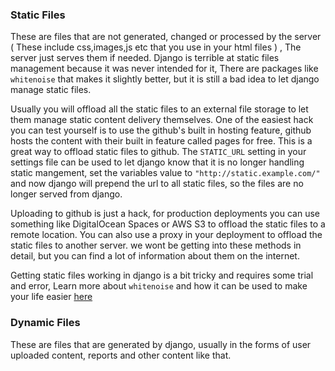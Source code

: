 
### Static Files
These are files that are not generated, changed or processed by the server ( These include css,images,js etc that you use in your html files ) , The server just serves them if needed. Django is terrible at static files management because it was never intended for it, There are packages like `whitenoise` that makes it slightly better, but it is still a bad idea to let django manage static files.

Usually you will offload all the static files to an external file storage to let them manage static content delivery themselves. One of the easiest hack you can test yourself is to use the github's built in hosting feature, github hosts the content with their built in feature called pages for free. This is a great way to offload static files to github. The `STATIC_URL` setting in your settings file can be used to let django know that it is no longer handling static mangement, set the variables value to `"http://static.example.com/"` and now django will prepend the url to all static files, so the files are no longer served from django.

Uploading to github is just a hack, for production deployments you can use something like DigitalOcean Spaces or AWS S3 to offload the static files to a remote location. You can also use a proxy in your deployment to offload the static files to another server. we wont be getting into these methods in detail, but you can find a lot of information about them on the internet.

Getting static files working in django is a bit tricky and requires some trial and error, Learn more about `whitenoise` and how it can be used to make your life easier [here](https://devcenter.heroku.com/articles/django-assets)

### Dynamic Files
These are files that are generated by django, usually in the forms of user uploaded content, reports and other content like that.